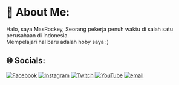 # 💫 About Me:
Halo, saya MasRockey, Seorang pekerja penuh waktu di salah satu perusahaan di indonesia.<br>Mempelajari hal baru adalah hoby saya :)


## 🌐 Socials:
[![Facebook](https://img.shields.io/badge/Facebook-%231877F2.svg?logo=Facebook&logoColor=white)](https://facebook.com/G.Geofani) [![Instagram](https://img.shields.io/badge/Instagram-%23E4405F.svg?logo=Instagram&logoColor=white)](https://instagram.com/ggeofani) [![Twitch](https://img.shields.io/badge/Twitch-%239146FF.svg?logo=Twitch&logoColor=white)](https://twitch.tv/MasRockey) [![YouTube](https://img.shields.io/badge/YouTube-%23FF0000.svg?logo=YouTube&logoColor=white)](https://youtube.com/@MasRockey) [![email](https://img.shields.io/badge/Email-D14836?logo=gmail&logoColor=white)](mailto:gerry@geofani.online) 
